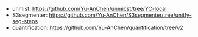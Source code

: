 - unmist: https://github.com/Yu-AnChen/unmicst/tree/YC-local
- S3segmenter: https://github.com/Yu-AnChen/S3segmenter/tree/unitfy-seg-steps
- quantification: https://github.com/Yu-AnChen/quantification/tree/v2